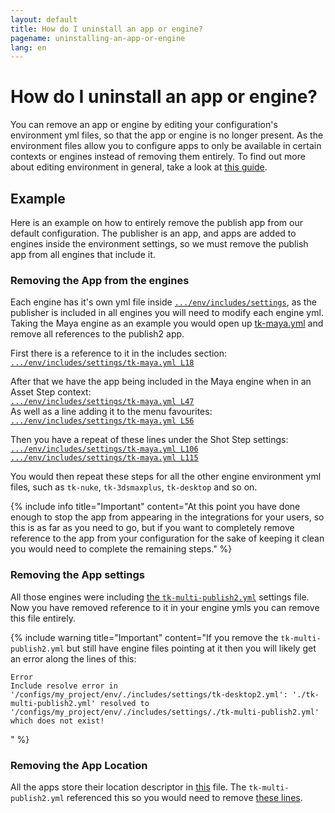 ```yaml
---
layout: default
title: How do I uninstall an app or engine?
pagename: uninstalling-an-app-or-engine
lang: en
---
```


# How do I uninstall an app or engine?

You can remove an app or engine by editing your configuration's environment yml files, so that the app or engine is no longer present. 
As the environment files allow you to configure apps to only be available in certain contexts or engines instead of removing them entirely.
To find out more about editing environment in general, take a look at [this guide](.../.../toolkit/learning-resources/guides/editing_app_setting.md).

## Example 

Here is an example on how to entirely remove the publish app from our default configuration.
The publisher is an app, and apps are added to engines inside the environment settings, so we must remove the publish app from all engines that include it.

### Removing the App from the engines

Each engine has it's own yml file inside [`.../env/includes/settings`](https://github.com/shotgunsoftware/tk-config-default2/tree/master/env/includes/settings), as the publisher is included in all engines you will need to modify each engine yml. Taking the Maya engine as an example you would open up [tk-maya.yml](https://github.com/shotgunsoftware/tk-config-default2/blob/master/env/includes/settings/tk-maya.yml) and remove all references to the publish2 app.

First there is a reference to it in the includes section:<br/>
[`.../env/includes/settings/tk-maya.yml L18`](https://github.com/shotgunsoftware/tk-config-default2/blob/master/env/includes/settings/tk-maya.yml#L18)

After that we have the app being included in the Maya engine when in an Asset Step context:<br/>
[`.../env/includes/settings/tk-maya.yml L47`](https://github.com/shotgunsoftware/tk-config-default2/blob/master/env/includes/settings/tk-maya.yml#L47)<br/>
As well as a line adding it to the menu favourites:<br/>
[`.../env/includes/settings/tk-maya.yml L56`](https://github.com/shotgunsoftware/tk-config-default2/blob/master/env/includes/settings/tk-maya.yml#L56)


Then you have a repeat of these lines under the Shot Step settings:<br/>
[`.../env/includes/settings/tk-maya.yml L106`](https://github.com/shotgunsoftware/tk-config-default2/blob/master/env/includes/settings/tk-maya.yml#L106)<br/>
[`.../env/includes/settings/tk-maya.yml L115`](https://github.com/shotgunsoftware/tk-config-default2/blob/master/env/includes/settings/tk-maya.yml#L115)

You would then repeat these steps for all the other engine environment yml files, such as `tk-nuke`, `tk-3dsmaxplus`, `tk-desktop` and so on.

{% include info title="Important" content="At this point you have done enough to stop the app from appearing in the integrations for your users, so this is as far as you need to go, but if you want to completely remove reference to the app from your configuration for the sake of keeping it clean you would need to complete the remaining steps." %}

### Removing the App settings

All those engines were including [the `tk-multi-publish2.yml`](https://github.com/shotgunsoftware/tk-config-default2/blob/master/env/includes/settings/tk-multi-publish2.yml) settings file. Now you have removed reference to it in your engine ymls you can remove this file entirely.

{% include warning title="Important" content="If you remove the `tk-multi-publish2.yml` but still have engine files pointing at it then you will likely get an error along the lines of this: 

    Error
    Include resolve error in '/configs/my_project/env/./includes/settings/tk-desktop2.yml': './tk-multi-publish2.yml' resolved to '/configs/my_project/env/./includes/settings/./tk-multi-publish2.yml' which does not exist!
" %}

### Removing the App Location

All the apps store their location descriptor in [this](https://github.com/shotgunsoftware/tk-config-default2/blob/master/env/includes/app_locations.yml) file. The `tk-multi-publish2.yml` referenced this so you would need to remove [these lines](https://github.com/shotgunsoftware/tk-config-default2/blob/master/env/includes/app_locations.yml#L52-L56).